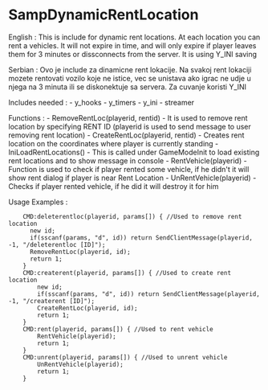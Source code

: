 # SampDynamicRentLocation


English : This is include for dynamic rent locations. At each location you can rent a vehicles. It will not expire in time, and will only expire if player leaves them for 3 minutes or dissconnects from the server. It is using Y_INI saving

Serbian : Ovo je include za dinamicne rent lokacije. Na svakoj rent lokaciji mozete rentovati vozilo koje ne istice, vec se unistava ako igrac ne udje u njega na 3 minuta ili se diskonektuje sa servera. Za cuvanje koristi Y_INI

Includes needed : 
        - y_hooks
        - y_timers
        - y_ini
        - streamer
        
 Functions : 
        - RemoveRentLoc(playerid, rentid) - It is used to remove rent location by specifying RENT ID (playerid is used to send message to user removing rent location)
        - CreateRentLoc(playerid, rentid) - Creates rent location on the coordinates where player is currently standing
        - IniLoadRentLocations()          - This is called under GameModeInit to load existing rent locations and to show message in console 
        - RentVehicle(playerid)           - Function is used to check if player rented some vehicle, if he didn't it will show rent dialog if player is near Rent Location
        - UnRentVehicle(playerid)         - Checks if player rented vehicle, if he did it will destroy it for him
        
Usage Examples :

        CMD:deleterentloc(playerid, params[]) { //Used to remove rent location
          new id;
          if(sscanf(params, "d", id)) return SendClientMessage(playerid, -1, "/deleterentloc [ID]");
          RemoveRentLoc(playerid, id);
          return 1;
        }
        CMD:createrent(playerid, params[]) { //Used to create rent location
            new id;
            if(sscanf(params, "d", id)) return SendClientMessage(playerid, -1, "/createrent [ID]");
            CreateRentLoc(playerid, id);
            return 1;
        }
        CMD:rent(playerid, params[]) { //Used to rent vehicle 
            RentVehicle(playerid);
            return 1;
        }
        CMD:unrent(playerid, params[]) { //Used to unrent vehicle
            UnRentVehicle(playerid);
            return 1;
        }

